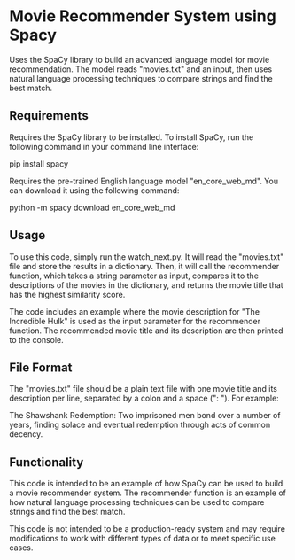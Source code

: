 # Movie Recommender System using Spacy
Uses the SpaCy library to build an advanced language model for movie recommendation. The model reads "movies.txt" and an input, then uses natural language processing techniques to compare strings and find the best match.

## Requirements
Requires the SpaCy library to be installed. To install SpaCy, run the following command in your command line interface:

pip install spacy

Requires the pre-trained English language model "en_core_web_md". You can download it using the following command:

python -m spacy download en_core_web_md

## Usage
To use this code, simply run the watch_next.py. It will read the "movies.txt" file and store the results in a dictionary. Then, it will call the recommender function, which takes a string parameter as input, compares it to the descriptions of the movies in the dictionary, and returns the movie title that has the highest similarity score.

The code includes an example where the movie description for "The Incredible Hulk" is used as the input parameter for the recommender function. The recommended movie title and its description are then printed to the console.

## File Format
The "movies.txt" file should be a plain text file with one movie title and its description per line, separated by a colon and a space (": "). For example:

The Shawshank Redemption: Two imprisoned men bond over a number of years, finding solace and eventual redemption through acts of common decency.

## Functionality
This code is intended to be an example of how SpaCy can be used to build a movie recommender system. The recommender function is an example of how natural language processing techniques can be used to compare strings and find the best match.

This code is not intended to be a production-ready system and may require modifications to work with different types of data or to meet specific use cases.

